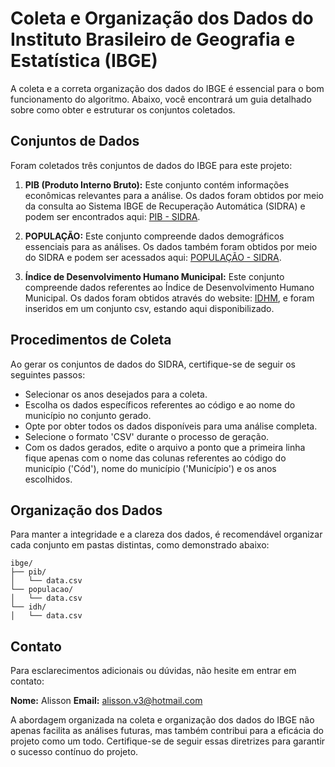 # Coleta e Organização dos Dados do Instituto Brasileiro de Geografia e Estatística (IBGE)

A coleta e a correta organização dos dados do IBGE é essencial para o bom funcionamento do algoritmo. Abaixo, você encontrará um guia detalhado sobre como obter e estruturar os conjuntos coletados. 

## Conjuntos de Dados

Foram coletados três conjuntos de dados do IBGE para este projeto:

1. **PIB (Produto Interno Bruto):** Este conjunto contém informações econômicas relevantes para a análise. Os dados foram obtidos por meio da consulta ao Sistema IBGE de Recuperação Automática (SIDRA) e podem ser encontrados aqui: [PIB - SIDRA](https://sidra.ibge.gov.br/tabela/5938).

2. **POPULAÇÃO:** Este conjunto compreende dados demográficos essenciais para as análises. Os dados também foram obtidos por meio do SIDRA e podem ser acessados aqui: [POPULAÇÃO - SIDRA](https://sidra.ibge.gov.br/tabela/6579).

3. **Índice de Desenvolvimento Humano Municipal:** Este conjunto compreende dados referentes ao Índice de Desenvolvimento Humano Municipal. Os dados foram obtidos através do website: [IDHM](https://www.undp.org/pt/brazil/idhm-munic%C3%ADpios-2010), e foram inseridos em um conjunto csv, estando aqui disponibilizado.

## Procedimentos de Coleta

Ao gerar os conjuntos de dados do SIDRA, certifique-se de seguir os seguintes passos:

- Selecionar os anos desejados para a coleta.
- Escolha os dados específicos referentes ao código e ao nome do município no conjunto gerado.
- Opte por obter todos os dados disponíveis para uma análise completa.
- Selecione o formato 'CSV' durante o processo de geração.
- Com os dados gerados, edite o arquivo a ponto que a primeira linha fique apenas com o nome das colunas referentes ao código do município ('Cód'), nome do município ('Município') e os anos escolhidos.

## Organização dos Dados

Para manter a integridade e a clareza dos dados, é recomendável organizar cada conjunto em pastas distintas, como demonstrado abaixo:

```
ibge/
├── pib/
│   └── data.csv
└── populacao/
│   └── data.csv
└── idh/
│   └── data.csv
```

## Contato

Para esclarecimentos adicionais ou dúvidas, não hesite em entrar em contato:

**Nome:** Alisson
**Email:** alisson.v3@hotmail.com

A abordagem organizada na coleta e organização dos dados do IBGE não apenas facilita as análises futuras, mas também contribui para a eficácia do projeto como um todo. Certifique-se de seguir essas diretrizes para garantir o sucesso contínuo do projeto.